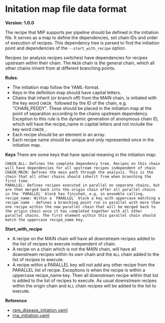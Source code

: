 # Initation map file data format

**Version: 1.0.0**

The recipe that MIP supports per pipeline should be defined in the initiation file. It serves as a map to define the dependencies, set chain IDs and order of execution of recipes. This dependency tree is parsed to find the initiation point and dependencies of the `--start_with_recipe` option.

Recipes (or analysis recipes switches) have dependencies for recipes upstream within their chain. The `MAIN` chain is the general chain, which all other chains inherit from at different branching points.

**Rules**:
- The initiation map follow the YAML-format.
- Keys in the definition map should have capital letters.
- Chains that inherit (or branch off) from the MAIN chain, is initiated with the key word `CHAIN_` followed by the ID of the chain, e.g. "CHAIN_PEDDY". These should be placed in the initiation map at the point of separation according to the chains upstream dependency. Exception to this rule is the dynamic generation of anonymous chain ID, which will have the recipe_name in capital letters and not include the key word `CHAIN_`.
- Each recipe should be an element in an array.
- Each recipe name should be unique and only represented once in the initiation map.

**Keys**
There are some keys that have special meaning in the initiation map:
```
CHAIN_ALL: Defines the complete dependency tree. Recipes on this chain will have dependencies for all upstream recipes independent of chain
CHAIN_MAIN: Defines the main path through the analysis. This is the chain that all other chains should inherit from when branching the first time.
PARALLEL: Defines recipes executed in parallel on separate chains, but are then merged back into the origin chain after all parallel chains in the ´PARALLEL´ block has finished, e.g. in ensemble calling.
recipe_name: Within a `PARALLEL` block a key with uppercase matching a recipe name - defines a branching point run in parallel with more than one recipe within the new parallel chain that will be merged back to the origin chain once it has completed together with all other parallel chains. The first element within this parallel chain should match the uppercase recipe_name key.
```

**Start_with_recipe**
- A recipe on the MAIN chain will have all downstream recipes added to the list of recipes to execute independent of chain.
- A recipe on a chain which is not the MAIN chain, will have all downstream recipes within its own chain and the `ALL` chain added to the list of recipes to execute.
- A recipe within a PARALLEL key will not add any other recipe from the PARALLEL list of recipe. Exceptions is when the recipe is within a uppercase recipe_name key. Then all downstream recipe within that list is added to the list of recipes to execute. As usual downstream recipes within the origin chain and `ALL` chain recipes will be added to the list to execute.

**Reference**
- [rare_disease_initation.yaml](https://github.com/Clinical-Genomics/MIP/blob/develop/definitions/rare_disease_initiation.yaml)
- [rna_initiation.yaml](https://github.com/Clinical-Genomics/MIP/blob/develop/definitions/rna_initiation.yaml)
